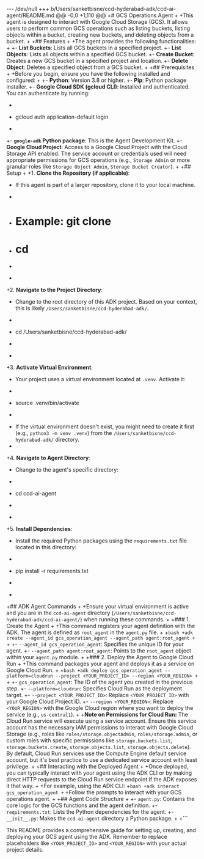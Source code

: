 --- /dev/null
+++ b/Users/sanketbisne/ccd-hyderabad-adk/ccd-ai-agent/README.md
@@ -0,0 +1,110 @@
+# GCS Operations Agent
+
+This agent is designed to interact with Google Cloud Storage (GCS). It allows users to perform common GCS operations such as listing buckets, listing objects within a bucket, creating new buckets, and deleting objects from a bucket.
+
+## Features
+
+The agent provides the following functionalities:
+
+-   **List Buckets**: Lists all GCS buckets in a specified project.
+-   **List Objects**: Lists all objects within a specified GCS bucket.
+-   **Create Bucket**: Creates a new GCS bucket in a specified project and location.
+-   **Delete Object**: Deletes a specified object from a GCS bucket.
+
+## Prerequisites
+
+Before you begin, ensure you have the following installed and configured:
+
+-   **Python**: Version 3.8 or higher.
+-   **Pip**: Python package installer.
+-   **Google Cloud SDK (gcloud CLI)**: Installed and authenticated. You can authenticate by running:
+    ```bash
+    gcloud auth application-default login
+    ```
+-   **`google-adk` Python package**: This is the Agent Development Kit.
+-   **Google Cloud Project**: Access to a Google Cloud Project with the Cloud Storage API enabled. The service account or credentials used will need appropriate permissions for GCS operations (e.g., `Storage Admin` or more granular roles like `Storage Object Admin`, `Storage Bucket Creator`).
+
+## Setup
+
+1.  **Clone the Repository (if applicable)**:
+    If this agent is part of a larger repository, clone it to your local machine.
+    ```bash
+    # Example: git clone <repository-url>
+    # cd <repository-name>
+    ```
+
+2.  **Navigate to the Project Directory**:
+    Change to the root directory of this ADK project. Based on your context, this is likely `/Users/sanketbisne/ccd-hyderabad-adk/`.
+    ```bash
+    cd /Users/sanketbisne/ccd-hyderabad-adk/
+    ```
+
+3.  **Activate Virtual Environment**:
+    Your project uses a virtual environment located at `.venv`. Activate it:
+    ```bash
+    source .venv/bin/activate
+    ```
+    If the virtual environment doesn't exist, you might need to create it first (e.g., `python3 -m venv .venv`) from the `/Users/sanketbisne/ccd-hyderabad-adk/` directory.
+
+4.  **Navigate to Agent Directory**:
+    Change to the agent's specific directory:
+    ```bash
+    cd ccd-ai-agent
+    ```
+
+5.  **Install Dependencies**:
+    Install the required Python packages using the `requirements.txt` file located in this directory:
+    ```bash
+    pip install -r requirements.txt
+    ```
+
+## ADK Agent Commands
+
+Ensure your virtual environment is active and you are in the `ccd-ai-agent` directory (`/Users/sanketbisne/ccd-hyderabad-adk/ccd-ai-agent/`) when running these commands.
+
+### 1. Create the Agent
+
+This command registers your agent definition with the ADK. The agent is defined as `root_agent` in the `agent.py` file.
+
+```bash
+adk create --agent_id gcs_operation_agent --agent_path agent:root_agent
+```
+
+-   `--agent_id gcs_operation_agent`: Specifies the unique ID for your agent.
+-   `--agent_path agent:root_agent`: Points to the `root_agent` object within your `agent.py` module.
+
+### 2. Deploy the Agent to Google Cloud Run
+
+This command packages your agent and deploys it as a service on Google Cloud Run.
+
+```bash
+adk deploy gcs_operation_agent --platform=cloudrun --project <YOUR_PROJECT_ID> --region <YOUR_REGION>
+```
+
+-   `gcs_operation_agent`: The ID of the agent you created in the previous step.
+-   `--platform=cloudrun`: Specifies Cloud Run as the deployment target.
+-   `--project <YOUR_PROJECT_ID>`: Replace `<YOUR_PROJECT_ID>` with your Google Cloud Project ID.
+-   `--region <YOUR_REGION>`: Replace `<YOUR_REGION>` with the Google Cloud region where you want to deploy the service (e.g., `us-central1`).
+
+**Note on Permissions for Cloud Run:** The Cloud Run service will execute using a service account. Ensure this service account has the necessary IAM permissions to interact with Google Cloud Storage (e.g., roles like `roles/storage.objectAdmin`, `roles/storage.admin`, or custom roles with specific permissions like `storage.buckets.list`, `storage.buckets.create`, `storage.objects.list`, `storage.objects.delete`). By default, Cloud Run services use the Compute Engine default service account, but it's best practice to use a dedicated service account with least privilege.
+
+## Interacting with the Deployed Agent
+
+Once deployed, you can typically interact with your agent using the ADK CLI or by making direct HTTP requests to the Cloud Run service endpoint if the ADK exposes it that way.
+
+For example, using the ADK CLI:
+```bash
+adk interact gcs_operation_agent
+```
+Follow the prompts to interact with your GCS operations agent.
+
+## Agent Code Structure
+
+-   `agent.py`: Contains the core logic for the GCS functions and the agent definition.
+-   `requirements.txt`: Lists the Python dependencies for the agent.
+-   `__init__.py`: Makes the `ccd-ai-agent` directory a Python package.
+
+```

This README provides a comprehensive guide for setting up, creating, and deploying your GCS agent using the ADK. Remember to replace placeholders like `<YOUR_PROJECT_ID>` and `<YOUR_REGION>` with your actual project details.
